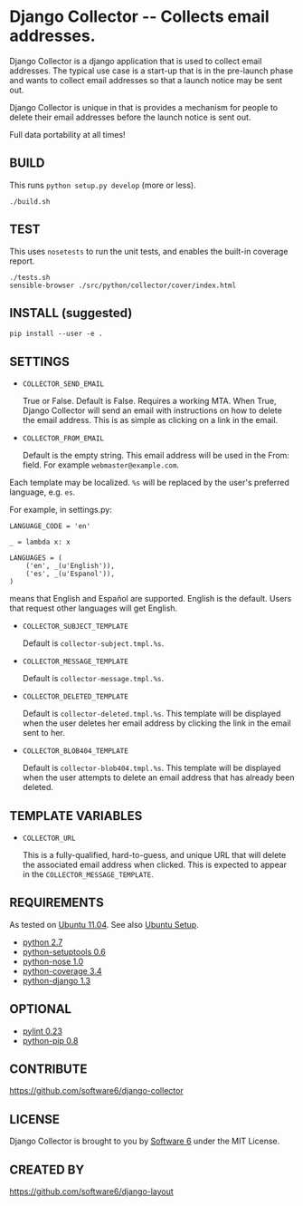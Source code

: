 Django Collector -- Collects email addresses.
===

Django Collector is a django application that is used to collect email
addresses. The typical use case is a start-up that is in the
pre-launch phase and wants to collect email addresses so that a launch
notice may be sent out.

Django Collector is unique in that is provides a mechanism for people
to delete their email addresses before the launch notice is sent out.

Full data portability at all times!

## BUILD

This runs `python setup.py develop` (more or less).

    ./build.sh

## TEST

This uses `nosetests` to run the unit tests, and enables the built-in
coverage report.

    ./tests.sh
    sensible-browser ./src/python/collector/cover/index.html

## INSTALL (suggested)

    pip install --user -e .

## SETTINGS

 * `COLLECTOR_SEND_EMAIL`

   True or False. Default is False. Requires a working MTA. When True,
   Django Collector will send an email with instructions on how to
   delete the email address. This is as simple as clicking on a link
   in the email.

 * `COLLECTOR_FROM_EMAIL`

   Default is the empty string. This email address will be used in the
   From: field. For example `webmaster@example.com`.

 Each template may be localized. `%s` will be replaced by the user's
 preferred language, e.g. `es`.

 For example, in settings.py:

    LANGUAGE_CODE = 'en'

    _ = lambda x: x

    LANGUAGES = (
        ('en', _(u'English')),
        ('es', _(u'Espanol')),
    )

 means that English and Español are supported. English is the
 default. Users that request other languages will get English.

 * `COLLECTOR_SUBJECT_TEMPLATE`

   Default is `collector-subject.tmpl.%s`.

 * `COLLECTOR_MESSAGE_TEMPLATE`

   Default is `collector-message.tmpl.%s`.

 * `COLLECTOR_DELETED_TEMPLATE`

   Default is `collector-deleted.tmpl.%s`. This template will be
   displayed when the user deletes her email address by clicking the
   link in the email sent to her.

 * `COLLECTOR_BLOB404_TEMPLATE`

   Default is `collector-blob404.tmpl.%s`. This template will be
   displayed when the user attempts to delete an email address that
   has already been deleted.

## TEMPLATE VARIABLES

 * `COLLECTOR_URL`

   This is a fully-qualified, hard-to-guess, and unique URL that will
   delete the associated email address when clicked. This is expected
   to appear in the `COLLECTOR_MESSAGE_TEMPLATE`.

## REQUIREMENTS

As tested on [Ubuntu 11.04](http://ubuntu.com/). See also [Ubuntu
Setup](https://github.com/software6/ubuntu-setup).

 * [python 2.7](http://www.python.org/)
 * [python-setuptools 0.6](http://packages.python.org/distribute/)
 * [python-nose 1.0](http://code.google.com/p/python-nose/)
 * [python-coverage 3.4](http://nedbatchelder.com/code/coverage/)
 * [python-django 1.3](http://www.djangoproject.com/)

## OPTIONAL

 * [pylint 0.23](http://www.logilab.org/project/pylint)
 * [python-pip 0.8](http://www.pip-installer.org/)

## CONTRIBUTE

https://github.com/software6/django-collector

## LICENSE

Django Collector is brought to you by [Software
6](http://software6.net/) under the MIT License.

## CREATED BY

https://github.com/software6/django-layout
